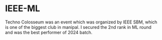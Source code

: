 # IEEE-ML
Techno Colosseum was an event which was organized by IEEE SBM, which is one of the biggest club in manipal. I secured the 2nd rank in ML round and was 
the best performer of 2024 batch.
